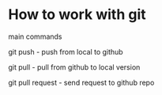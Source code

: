 # How to work with git

main commands

git push - push from local to github

git pull - pull from github to local version

git pull request - send request to github repo


